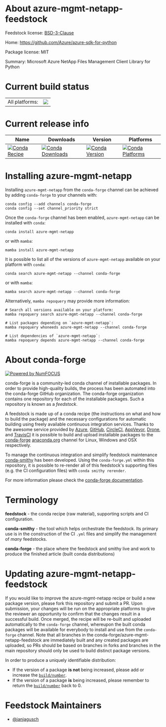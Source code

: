 About azure-mgmt-netapp-feedstock
=================================

Feedstock license: [BSD-3-Clause](https://github.com/conda-forge/azure-mgmt-netapp-feedstock/blob/main/LICENSE.txt)

Home: https://github.com/Azure/azure-sdk-for-python

Package license: MIT

Summary: Microsoft Azure NetApp Files Management Client Library for Python

Current build status
====================


<table><tr><td>All platforms:</td>
    <td>
      <a href="https://dev.azure.com/conda-forge/feedstock-builds/_build/latest?definitionId=25643&branchName=main">
        <img src="https://dev.azure.com/conda-forge/feedstock-builds/_apis/build/status/azure-mgmt-netapp-feedstock?branchName=main">
      </a>
    </td>
  </tr>
</table>

Current release info
====================

| Name | Downloads | Version | Platforms |
| --- | --- | --- | --- |
| [![Conda Recipe](https://img.shields.io/badge/recipe-azure--mgmt--netapp-green.svg)](https://anaconda.org/conda-forge/azure-mgmt-netapp) | [![Conda Downloads](https://img.shields.io/conda/dn/conda-forge/azure-mgmt-netapp.svg)](https://anaconda.org/conda-forge/azure-mgmt-netapp) | [![Conda Version](https://img.shields.io/conda/vn/conda-forge/azure-mgmt-netapp.svg)](https://anaconda.org/conda-forge/azure-mgmt-netapp) | [![Conda Platforms](https://img.shields.io/conda/pn/conda-forge/azure-mgmt-netapp.svg)](https://anaconda.org/conda-forge/azure-mgmt-netapp) |

Installing azure-mgmt-netapp
============================

Installing `azure-mgmt-netapp` from the `conda-forge` channel can be achieved by adding `conda-forge` to your channels with:

```
conda config --add channels conda-forge
conda config --set channel_priority strict
```

Once the `conda-forge` channel has been enabled, `azure-mgmt-netapp` can be installed with `conda`:

```
conda install azure-mgmt-netapp
```

or with `mamba`:

```
mamba install azure-mgmt-netapp
```

It is possible to list all of the versions of `azure-mgmt-netapp` available on your platform with `conda`:

```
conda search azure-mgmt-netapp --channel conda-forge
```

or with `mamba`:

```
mamba search azure-mgmt-netapp --channel conda-forge
```

Alternatively, `mamba repoquery` may provide more information:

```
# Search all versions available on your platform:
mamba repoquery search azure-mgmt-netapp --channel conda-forge

# List packages depending on `azure-mgmt-netapp`:
mamba repoquery whoneeds azure-mgmt-netapp --channel conda-forge

# List dependencies of `azure-mgmt-netapp`:
mamba repoquery depends azure-mgmt-netapp --channel conda-forge
```


About conda-forge
=================

[![Powered by
NumFOCUS](https://img.shields.io/badge/powered%20by-NumFOCUS-orange.svg?style=flat&colorA=E1523D&colorB=007D8A)](https://numfocus.org)

conda-forge is a community-led conda channel of installable packages.
In order to provide high-quality builds, the process has been automated into the
conda-forge GitHub organization. The conda-forge organization contains one repository
for each of the installable packages. Such a repository is known as a *feedstock*.

A feedstock is made up of a conda recipe (the instructions on what and how to build
the package) and the necessary configurations for automatic building using freely
available continuous integration services. Thanks to the awesome service provided by
[Azure](https://azure.microsoft.com/en-us/services/devops/), [GitHub](https://github.com/),
[CircleCI](https://circleci.com/), [AppVeyor](https://www.appveyor.com/),
[Drone](https://cloud.drone.io/welcome), and [TravisCI](https://travis-ci.com/)
it is possible to build and upload installable packages to the
[conda-forge](https://anaconda.org/conda-forge) [anaconda.org](https://anaconda.org/)
channel for Linux, Windows and OSX respectively.

To manage the continuous integration and simplify feedstock maintenance
[conda-smithy](https://github.com/conda-forge/conda-smithy) has been developed.
Using the ``conda-forge.yml`` within this repository, it is possible to re-render all of
this feedstock's supporting files (e.g. the CI configuration files) with ``conda smithy rerender``.

For more information please check the [conda-forge documentation](https://conda-forge.org/docs/).

Terminology
===========

**feedstock** - the conda recipe (raw material), supporting scripts and CI configuration.

**conda-smithy** - the tool which helps orchestrate the feedstock.
                   Its primary use is in the construction of the CI ``.yml`` files
                   and simplify the management of *many* feedstocks.

**conda-forge** - the place where the feedstock and smithy live and work to
                  produce the finished article (built conda distributions)


Updating azure-mgmt-netapp-feedstock
====================================

If you would like to improve the azure-mgmt-netapp recipe or build a new
package version, please fork this repository and submit a PR. Upon submission,
your changes will be run on the appropriate platforms to give the reviewer an
opportunity to confirm that the changes result in a successful build. Once
merged, the recipe will be re-built and uploaded automatically to the
`conda-forge` channel, whereupon the built conda packages will be available for
everybody to install and use from the `conda-forge` channel.
Note that all branches in the conda-forge/azure-mgmt-netapp-feedstock are
immediately built and any created packages are uploaded, so PRs should be based
on branches in forks and branches in the main repository should only be used to
build distinct package versions.

In order to produce a uniquely identifiable distribution:
 * If the version of a package **is not** being increased, please add or increase
   the [``build/number``](https://docs.conda.io/projects/conda-build/en/latest/resources/define-metadata.html#build-number-and-string).
 * If the version of a package **is** being increased, please remember to return
   the [``build/number``](https://docs.conda.io/projects/conda-build/en/latest/resources/define-metadata.html#build-number-and-string)
   back to 0.

Feedstock Maintainers
=====================

* [@janjagusch](https://github.com/janjagusch/)

